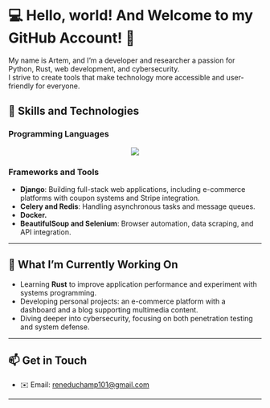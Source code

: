 # 💻 Hello, world! And Welcome to my GitHub Account! 👋  

My name is Artem, and I’m a developer and researcher a passion for Python, Rust, web development, and cybersecurity.  
I strive to create tools that make technology more accessible and user-friendly for everyone.

## 🚀 Skills and Technologies  

### Programming Languages  
<p align="center">
  <a href="https://skillicons.dev">
    <img src="https://skillicons.dev/icons?i=py,rust,regex,sklearn,selenium,django,postgres,rabbitmq,redis,flask,tensorflow,bash,bootstrap,git,docker,html" />
  </a>
</p>

### Frameworks and Tools  
- **Django**: Building full-stack web applications, including e-commerce platforms with coupon systems and Stripe integration.  
- **Celery and Redis**: Handling asynchronous tasks and message queues.
- **Docker.** 
- **BeautifulSoup and Selenium**: Browser automation, data scraping, and API integration.  

---

## 🌱 What I’m Currently Working On  

- Learning **Rust** to improve application performance and experiment with systems programming.  
- Developing personal projects: an e-commerce platform with a dashboard and a blog supporting multimedia content.  
- Diving deeper into cybersecurity, focusing on both penetration testing and system defense.  

---

## 📫 Get in Touch  
- ✉️ Email: reneduchamp101@gmail.com
 

---


<!---
ArutyunyanA/ArutyunyanA is a ✨ special ✨ repository because its `README.md` (this file) appears on your GitHub profile.
You can click the Preview link to take a look at your changes.
--->
